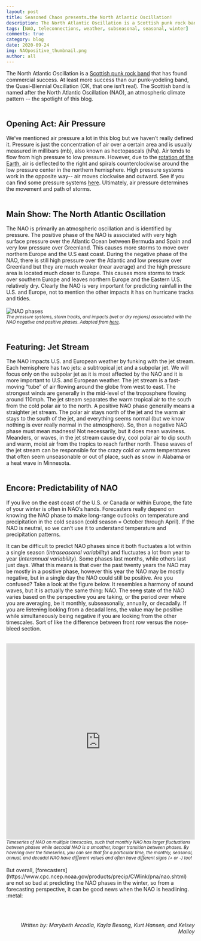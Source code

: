```yaml
---
layout: post
title: Seasoned Chaos presents…the North Atlantic Oscillation!
description: The North Atlantic Oscillation is a Scottish punk rock band that has found commercial success. At least more success than our punk-yodeling band, the Quasi-Biennial Oscillation (OK, that one isn’t real).
tags: [NAO, teleconnections, weather, subseasonal, seasonal, winter]
comments: true
category: blog
date: 2020-09-24
img: NAOpositive_thumbnail.png
author: all
---
```



The North Atlantic Oscillation is a [Scottish punk rock band](https://en.wikipedia.org/wiki/North_Atlantic_Oscillation_(band)) that has found commercial success. At least more success than our punk-yodeling band, the Quasi-Biennial Oscillation (OK, that one isn’t real). The Scottish band is named after the North Atlantic Oscillation (NAO), an atmospheric climate pattern -- the spotlight of this blog. 
<br><br>
<h2>Opening Act: Air Pressure</h2>

We’ve mentioned air pressure a lot in this blog but we haven’t really defined it. Pressure is just the concentration of air over a certain area and is usually measured in millibars (mb), also known as hectopascals (hPa). Air tends to flow from high pressure to low pressure. However, due to the [rotation of the Earth](https://www.youtube.com/watch?v=6L5UD240mCQ), air is deflected to the right and spirals counterclockwise around the low pressure center in the northern hemisphere. High pressure systems work in the opposite way-- air moves clockwise and outward. See if you can find some pressure systems [here](https://earth.nullschool.net/). Ultimately, air pressure determines the movement and path of storms.
<br><br>
<h2>Main Show: The North Atlantic Oscillation</h2>

The NAO is primarily an atmospheric oscillation and is identified by pressure. The positive phase of the NAO is associated with very high surface pressure over the Atlantic Ocean between Bermuda and Spain and very low pressure over Greenland. This causes more storms to move over northern Europe and the U.S east coast. During the negative phase of the NAO, there is still high pressure over the Atlantic and low pressure over Greenland but they are much weaker (near average) and the high pressure area is located much closer to Europe. This causes more storms to track over southern Europe and leaves northern Europe and the Eastern U.S. relatively dry. Clearly the NAO is very important for predicting rainfall in the U.S. and Europe, not to mention the other impacts it has on hurricane tracks and tides.
<br><br>
![NAO phases](https://www.researchgate.net/profile/Ana_Gomes58/publication/319483260/figure/fig32/AS:614341841809415@1523481917416/Model-of-the-two-modes-of-the-North-Atlantic-Oscillation-NAO-associated-storminess.png)
<br><sub><i>The pressure systems, storm tracks, and impacts (wet or dry regions) associated with the NAO negative and positive phases. Adapted from [here](https://www.ldeo.columbia.edu/res/pi/NAO/).</i></sub>
<br><br>
<h2>Featuring: Jet Stream</h2>

The NAO impacts U.S. and European weather by funking with the jet stream. Each hemisphere has two jets: a subtropical jet and a subpolar jet. We will focus only on the subpolar jet as it is most affected by the NAO and it is more important to U.S. and European weather. The jet stream is a fast-moving “tube” of air flowing around the globe from west to east. The strongest winds are generally in the mid-level of the troposphere flowing around 110mph. The jet stream separates the warm tropical air to the south from the cold polar air to the north. A positive NAO phase generally means a straighter jet stream. The polar air stays north of the jet and the warm air stays to the south of the jet, and everything seems normal (but we know nothing is ever really normal in the atmosphere). So, then a negative NAO phase must mean madness! Not necessarily, but it does mean waviness. Meanders, or waves, in the jet stream cause dry, cool polar air to dip south and warm, moist air from the tropics to reach farther north. These waves of the jet stream can be responsible for the crazy cold or warm temperatures that often seem unseasonable or out of place, such as snow in Alabama or a heat wave in Minnesota.
<br><br>

<h2>Encore: Predictability of NAO</h2>

If you live on the east coast of the U.S. or Canada or within Europe, the fate of your winter is often in NAO’s hands. Forecasters really depend on knowing the NAO phase to make long-range outlooks on temperature and precipitation in the cold season (cold season = October through April). If the NAO is neutral, so we can’t use it to understand temperature and precipitation patterns. 

It can be difficult to predict NAO phases since it both fluctuates a lot within a single season (<i>intraseasonal variability</i>) and fluctuates a lot from year to year (<i>interannual variability</i>). Some phases last months, while others last just days. What this means is that over the past twenty years the NAO may be mostly in a positive phase, however this year the NAO may be mostly negative, but in a single day the NAO could still be positive. Are you confused? Take a look at the figure below. It resembles a harmony of sound waves, but it is actually the same thing: NAO. The ~~song~~ state of the NAO varies based on the perspective you are taking, or the period over where you are averaging, be it monthly, subseasonally, annually, or decadally. If you are ~~listening~~ looking from a decadal lens, the value may be positive while simultaneously being negative if you are looking from the other timescales. Sort of like the difference between front row versus the nose-bleed section.
<br><br>
<iframe id="igraph" scrolling="no" style="border:none;" seamless="seamless" src="https://plotly.com/~kelseymalloy/10.embed" height="525" width="100%"></iframe>
<br><sub><i>Timeseries of NAO on multiple timescales, such that monthly NAO has larger fluctuations between phases while decadal NAO is a smoother, longer transition between phases. By hovering over the timeseries, you can see that for a particular time, the monthly, seasonal, annual, and decadal NAO have different values and often have different signs (+ or -) too!</i></sub>
<br><br>
But overall, [forecasters](https://www.cpc.ncep.noaa.gov/products/precip/CWlink/pna/nao.shtml) are not so bad at predicting the NAO phases in the winter, so from a forecasting perspective, it can be good news when the NAO is headlining. :metal:

<br><br>
<div style="text-align: right"><i> Written by: Marybeth Arcodia, Kayla Besong, Kurt Hansen, and Kelsey Malloy</i></div>
